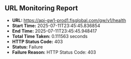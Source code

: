 ## URL Monitoring Report

- **URL:** https://api-gw1-prod1.fisglobal.com/gw/v1/health
- **Start Time:** 2025-07-11T23:45:45.836854
- **End Time:** 2025-07-11T23:45:45.948417
- **Total Time Taken:** 0.111563 seconds
- **HTTP Status Code:** 403
- **Status:** Failure
- **Failure Reason:** HTTP Status Code: 403
